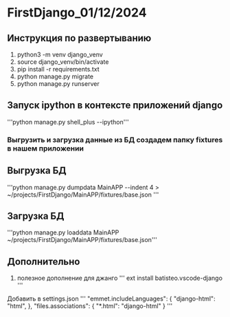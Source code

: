 # FirstDjango_01/12/2024
## Инструкция по развертыванию
1. python3 -m venv django_venv
2. source django_venv/bin/activate
3. pip install -r requirements.txt
4. python manage.py migrate
5. python manage.py runserver

## Запуск ipython в контексте приложений django
'''python manage.py shell_plus --ipython'''

### Выгрузить и загрузка данные из БД создадем папку fixtures в нашем приложении
## Выгрузка БД
'''python manage.py dumpdata MainAPP --indent 4 > ~/projects/FirstDjango/MainAPP/fixtures/base.json
'''
## Загрузка БД
'''python manage.py loaddata MainAPP ~/projects/FirstDjango/MainAPP/fixtures/base.json'''

## Дополнительно
1. полезное дополнение для джанго
'''
ext install batisteo.vscode-django
'''

Добавить в settings.json
'''
"emmet.includeLanguages": {
    "django-html": "html",
},
"files.associations": {
    "*.html": "django-html"
}
'''